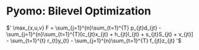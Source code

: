 # Pyomo: Bilevel Optimization

$' \max_{x,u,v} F = \sum_{j=1}^{n}\sum_{t=1}^{T} p_{jt}d_{jt} - \sum_{j=1}^{n}\sum_{t=1}^{T}[c_{jt}x_{jt} + h_{jt}l_{jt} + s_{jt}S_{jt} + v_{jt}] - \sum_{t=1}^{t} r_{t}y_{t} - \sum_{j=1}^{n}\sum_{t=1}^{T} f_{jt}z_{jt} '$

